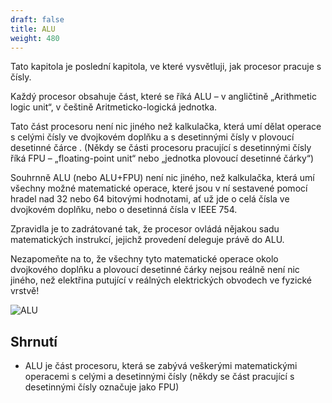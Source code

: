 ```yaml
---
draft: false
title: ALU
weight: 480
---
```


Tato kapitola je poslední kapitola, ve které vysvětluji, jak procesor pracuje s čísly.

Každý procesor obsahuje část, které se říká ALU – v angličtině „Arithmetic logic unit“, v češtině Aritmeticko-logická jednotka.

Tato část procesoru není nic jiného než kalkulačka, která umí dělat operace s celými čísly ve dvojkovém doplňku a s desetinnými čísly v plovoucí desetinné čárce . (Někdy se části procesoru pracující s desetinnými čísly říká FPU – „floating-point unit“ nebo „jednotka plovoucí desetinné čárky“)

Souhrnně ALU (nebo ALU+FPU) není nic jiného, než kalkulačka, která umí všechny možné matematické operace, které jsou v ní sestavené pomocí hradel nad 32 nebo 64 bitovými hodnotami, ať už jde o celá čísla ve dvojkovém doplňku, nebo o desetinná čísla v IEEE 754.

Zpravidla je to zadrátované tak, že procesor ovládá nějakou sadu matematických instrukcí, jejichž provedení deleguje právě do ALU.

Nezapomeňte na to, že všechny tyto matematické operace okolo dvojkového doplňku a plovoucí desetinné čárky nejsou reálně není nic jiného, než elektřina putující v reálných elektrických obvodech ve fyzické vrstvě!

![ALU](/jak-se-stat-ajtakem/digitalni-vrstva/alu.png)

## Shrnutí

- ALU je část procesoru, která se zabývá veškerými matematickými operacemi s celými a desetinnými čísly (někdy se část pracující s desetinnými čísly označuje jako FPU)